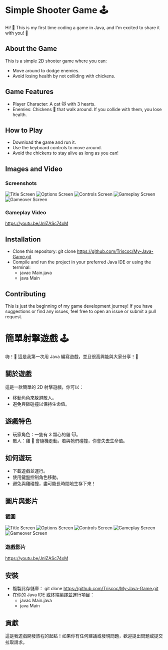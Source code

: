 # Simple Shooter Game 🕹️
Hi! 👋 This is my first time coding a game in Java, and I'm excited to share it with you! 🎉

## About the Game
This is a simple 2D shooter game where you can:
- Move around to dodge enemies.
- Avoid losing health by not colliding with chickens.

## Game Features
- Player Character: A cat 🐱 with 3 hearts.
- Enemies: Chickens 🐔 that walk around. If you collide with them, you lose health.
## How to Play
- Download the game and run it.
- Use the keyboard controls to move around.
- Avoid the chickens to stay alive as long as you can!

## Images and Video
### Screenshots
![Title Screen](images/Title.png)
![Options Screen](images/Options.png)
![Controls Screen](images/Controls.png)
![Gameplay Screen](images/Game.png)
![Gameover Screen](images/Gameover.png)
### Gameplay Video
https://youtu.be/JnlZASc74xM

## Installation
- Clone this repository:
  git clone https://github.com/Triscoc/My-Java-Game.git
- Compile and run the project in your preferred Java IDE or using the terminal:
  - javac Main.java
  - java Main
## Contributing
This is just the beginning of my game development journey! If you have suggestions or find any issues, feel free to open an issue or submit a pull request.






# 簡單射擊遊戲 🕹️
嗨！👋 這是我第一次用 Java 編寫遊戲，並且很高興能與大家分享！🎉

## 關於遊戲
這是一款簡單的 2D 射擊遊戲，你可以：
- 移動角色來躲避敵人。
- 避免與雞碰撞以保持生命值。

## 遊戲特色
- 玩家角色：一隻有 3 顆心的貓 🐱。
- 敵人：雞 🐔 會隨機走動。若與牠們碰撞，你會失去生命值。

## 如何遊玩
- 下載遊戲並運行。
- 使用鍵盤控制角色移動。
- 避免與雞碰撞，盡可能長時間地生存下來！

## 圖片與影片
### 截圖
![Title Screen](images/Title.png)
![Options Screen](images/Options.png)
![Controls Screen](images/Controls.png)
![Gameplay Screen](images/Game.png)
![Gameover Screen](images/Gameover.png)

### 遊戲影片
https://youtu.be/JnlZASc74xM

## 安裝
- 複製此存儲庫：
  git clone https://github.com/Triscoc/My-Java-Game.git
- 在你的 Java IDE 或終端編譯並運行項目：
  - javac Main.java
  - java Main

## 貢獻
這是我遊戲開發旅程的起點！如果你有任何建議或發現問題，歡迎提出問題或提交拉取請求。

